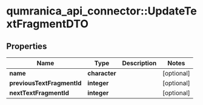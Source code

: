 # qumranica_api_connector::UpdateTextFragmentDTO

## Properties
Name | Type | Description | Notes
------------ | ------------- | ------------- | -------------
**name** | **character** |  | [optional] 
**previousTextFragmentId** | **integer** |  | [optional] 
**nextTextFragmentId** | **integer** |  | [optional] 


